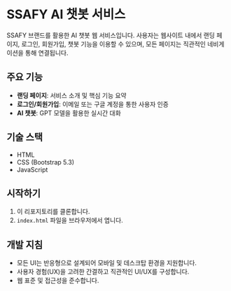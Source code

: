 # SSAFY AI 챗봇 서비스

SSAFY 브랜드를 활용한 AI 챗봇 웹 서비스입니다. 사용자는 웹사이트 내에서 랜딩 페이지, 로그인, 회원가입, 챗봇 기능을 이용할 수 있으며, 모든 페이지는 직관적인 네비게이션을 통해 연결됩니다.

## 주요 기능

- **랜딩 페이지**: 서비스 소개 및 핵심 기능 요약
- **로그인/회원가입**: 이메일 또는 구글 계정을 통한 사용자 인증
- **AI 챗봇**: GPT 모델을 활용한 실시간 대화

## 기술 스택

- HTML
- CSS (Bootstrap 5.3)
- JavaScript

## 시작하기

1. 이 리포지토리를 클론합니다.
2. `index.html` 파일을 브라우저에서 엽니다.

## 개발 지침

- 모든 UI는 반응형으로 설계되어 모바일 및 데스크탑 환경을 지원합니다.
- 사용자 경험(UX)을 고려한 간결하고 직관적인 UI/UX를 구성합니다.
- 웹 표준 및 접근성을 준수합니다.
